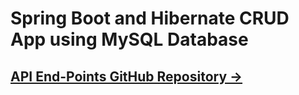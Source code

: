 # Spring Boot and Hibernate CRUD App using MySQL Database


## [API End-Points GitHub Repository ->](https://github.com/Priyansusahoo/SpringBoot_Hibernate_crud_API_EndPoints)

